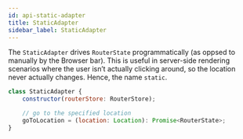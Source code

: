 ```yaml
---
id: api-static-adapter
title: StaticAdapter
sidebar_label: StaticAdapter
---
```


The `StaticAdapter` drives `RouterState` programmatically (as oppsed to manually
by the Browser bar). This is useful in server-side rendering scenarios where the
user isn’t actually clicking around, so the location never actually changes.
Hence, the name `static`.

```jsx
class StaticAdapter {
    constructor(routerStore: RouterStore);

    // go to the specified location
    goToLocation = (location: Location): Promise<RouterState>;
}
```
